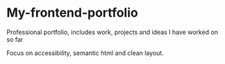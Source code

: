 # My-frontend-portfolio
Professional portfolio, includes work, projects and ideas I have worked on so far

Focus on accessibility, semantic html and clean layout.